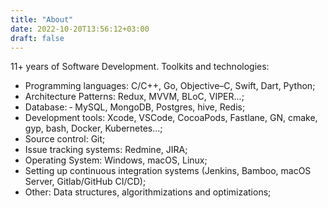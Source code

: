 ```yaml
---
title: "About"
date: 2022-10-20T13:56:12+03:00
draft: false
---
```


11+ years of Software Development. 
Toolkits and technologies:
- Programming languages: C/C++, Go, Objective–C, Swift, Dart, Python;
- Architecture Patterns: Redux, MVVM, BLoC, VIPER...;
- Database: ‐ MySQL, MongoDB, Postgres, hive, Redis;
- Development tools: Xcode, VSCode, CocoaPods, Fastlane, GN, cmake, gyp, bash, Docker, Kubernetes...;
- Source control: Git;
- Issue tracking systems: Redmine, JIRA;
- Operating System: Windows, macOS, Linux;
- Setting up continuous integration systems (Jenkins, Bamboo, macOS Server, Gitlab/GitHub CI/CD);
- Other: Data structures, algorithmizations and optimizations;